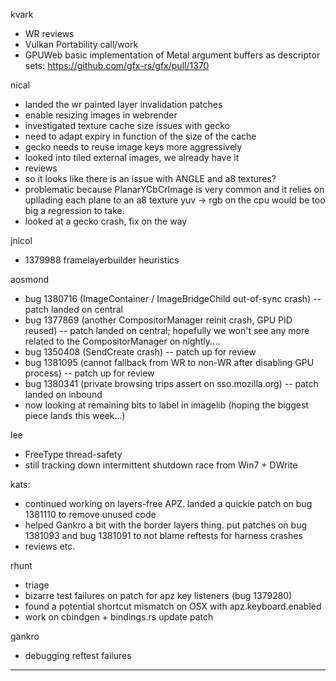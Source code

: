 kvark
* WR reviews
* Vulkan Portability call/work
* GPUWeb basic implementation of Metal argument buffers as descriptor sets: https://github.com/gfx-rs/gfx/pull/1370




nical
* landed the wr painted layer invalidation patches
* enable resizing images in webrender
* investigated texture cache size issues with gecko
* need to adapt expiry in function of the size of the cache
* gecko needs to reuse image keys more aggressively
* looked into tiled external images, we already have it
* reviews
* so it looks like there is an issue with ANGLE and a8 textures?
* problematic because PlanarYCbCrImage is very common and it relies on upllading each plane to an a8 texture yuv -> rgb on the cpu would be too big a regression to take.
* looked at a gecko crash, fix on the way



jnicol
* 1379988 framelayerbuilder heuristics



aosmond
* bug 1380716 (ImageContainer / ImageBridgeChild out-of-sync crash) -- patch landed on central
* bug 1377869 (another CompositorManager reinit crash, GPU PID reused) -- patch landed on central; hopefully we won't see any more related to the CompositorManager on nightly....
* bug 1350408 (SendCreate crash) -- patch up for review
* bug 1381095 (cannot fallback from WR to non-WR after disabling GPU process) -- patch up for review
* bug 1380341 (private browsing trips assert on sso.mozilla.org) -- patch landed on inbound
* now looking at remaining bits to label in imagelib (hoping the biggest piece lands this week...)



lee
* FreeType thread-safety
* still tracking down intermittent shutdown race from Win7 + DWrite



kats:
* continued working on layers-free APZ. landed a quickie patch on bug 1381110 to remove unused code
* helped Gankro a bit with the border layers thing. put patches on bug 1381093 and bug 1381091 to not blame reftests for harness crashes
* reviews etc.



rhunt
* triage
* bizarre test failures on patch for apz key listeners (bug 1379280)
* found a potential shortcut mismatch on OSX with apz.keyboard.enabled
* work on cbindgen + bindings.rs update patch







gankro
- debugging reftest failures

________________


